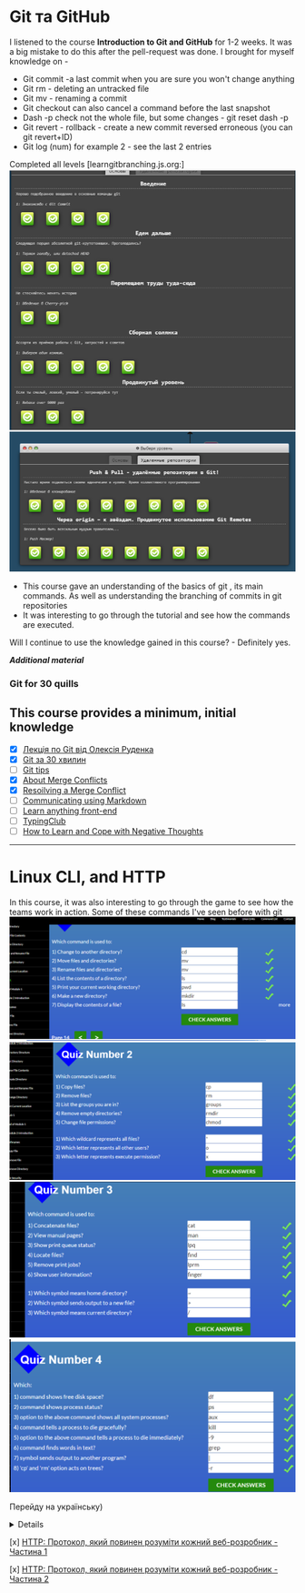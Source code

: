 # Git та GitHub

I listened to the course **Introduction to Git and GitHub** for 1-2 weeks. It was a big mistake to do this after the pell-request was done. I brought for myself knowledge on -
* Git commit -a last commit when you are sure you won't change anything
* Git rm - deleting an untracked file
* Git mv - renaming a commit
* Git checkout can also cancel a command before the last snapshot
* Dash -p check not the whole file, but some changes - git reset dash -p
* Git revert - rollback - create a new commit reversed erroneous (you can git revert+ID)
* Git log (num) for example 2 - see the last 2 entries

Completed all levels [learngitbranching.js.org:]
![ScreenShot](/task_git_github/basicgit.png)
![ScreenShot](/task_git_github/remote%20repo.png)

* This course gave an understanding of the basics of git , its main commands. As well as understanding the branching of commits in git repositories
* It was interesting to go through the tutorial and see how the commands are executed.

Will I continue to use the knowledge gained in this course? - Definitely yes.

***Additional material***


### Git for 30 quills

This course provides a minimum, initial knowledge
------------------------------------------------------------------------

- [x] [Лекція по Git від Олексія Руденка](https://www.youtube.com/playlist?list=PLS8sEUxbfFY9MnPIFPTNlaS5xX7P5Ge-5)
- [x] [Git за 30 хвилин](https://codeguida.com/post/453)
- [ ]  [Git tips ](https://www.webfx.com/blog/web-design/git-tips/)
- [X] [About Merge Conflicts](https://docs.github.com/en/pull-requests/collaborating-with-pull-requests/addressing-merge-conflicts/about-merge-conflicts)
- [x] [Resoilving a Merge Conflict](https://docs.github.com/en/pull-requests/collaborating-with-pull-requests/addressing-merge-conflicts/resolving-a-merge-conflict-using-the-command-line)
- [ ] [Communicating using Markdown](https://lab.github.com/githubtraining/communicating-using-markdown)
- [ ] [Learn anything front-end](https://learn-anything.xyz/web-development/front-end)
- [ ] [TypingClub ](https://www.typingclub.com/)
- [ ] [How to Learn and Cope with Negative Thoughts](https://guides.hexlet.io/learning/)

________________________________________________________________________


# Linux CLI, and HTTP


In this course, it was also interesting to go through the game to see how the teams work in action. Some of these commands I've seen before with git
![ScreenShot](/task_linux_cli/quiz1.png)
![ScreenShot](/task_linux_cli/quiz2.png)
![ScreenShot](/task_linux_cli/quiz3.png)
![ScreenShot](/task_linux_cli/quiz4.png)

Перейду на українську) 
<details><sumary>Для себе визначила кілька необхідних команд</sumary>
- *pwd* щоб дізнатися шлях до поточного робочого каталогу;
- *Cd* Для навігації за файлами та каталогами вимагається або повний шлях, або ім'я каталогу, залежно від поточного робочого каталогу, в якому ви знаходитесь. cd .. (з двома точками), щоб переміститися на один каталог вгору
* cd, щоб перейти прямо в домашню папку
* cd- (з дефісом), щоб перейти до попереднього каталогу;
- *Ls* Команда ls використовується для перегляду вмісту каталогу. За замовчуванням ця команда відобразить вміст вашого поточного робочого каталогу. ls -R також виведе список усіх файлів у підкаталогах
* ls -a покаже приховані файли
* ls -al виведе список файлів і каталогів з детальною інформацією, такий як дозволи, розмір, власник і т. д. якщо ви хочете переглянути вміст інших каталогів, введіть ls, а потім шлях до каталогу. Наприклад, введіть ls /home/username/Documents для перегляду вмісту в Documents.
- *cat* скорочення від concatenate) - одна з найбільш часто використовуваних команд в Linux. Використовується для виведення вмісту файлу командного рядка (sdout). Щоб запустити цю команду, введіть cat, а потім ім'я файлу та його розширення. Наприклад: cat file.txt. Ось інші варіанти використання команди Linux cat:
* cat> filename створює новий файл
* cat filename1 filename2>filename3 об'єднує два файли (1 і 2) і збереже їх вміст у новому файлі (3)
 Щоб перетворити файл у верхній або нижній регістр, cat filename | a-z A-Z >output.txt;
- *Cp* використовуйте команду cp для копіювання файлів з поточного каталогу в інший каталог. Наприклад, команда cp scenery.jpg/home/username/Pictures створить копію scenery.jpg (з вашого поточного каталогу) в каталог Pictures.
- *mv* Основне призначення команди mv — переміщення файлів, хоча її також можна використовувати для їх перейменування.
Аргументи в mv схожі на аргументи команди cp. Вам потрібно ввести mv, ім'я файлу та каталог призначення. Наприклад: mv file.txt/home/username/Documents.
Команда Linux для перейменування файлів виглядатиме так: mv starojeimia.ext novojeimia.ext.
- *mkdir* Використовуйте команду mkdir, щоб створити новий каталог. Якщо ви введете mkdir Music, команда створить каталог з ім'ям Music.
Додаткові команди mkdir:
* Щоб створити новий каталог усередині іншого каталогу, використовуйте цю базову команду Linux mkdir Music/Newfile;
* Використовуйте опцію p (parents), щоб створити каталог між двома існуючими каталогами. Наприклад, mkdir -p Music/2020/Newfile створить новий файл «2020».
- *Rmdir* Якщо потрібно видалити каталог, використовуйте команду rmdir. Однак rmdir дозволяє видаляти лише порожні директорії.
- *Rm* Команда rm використовується для видалення файлів. Якщо ви хочете видалити каталог з усім його вмістом, в якості альтернативи rmdir використовуйте rm з опцією -r.
Примітка: Будьте дуже обережні з цією командою і завжди перевіряйте, в якому каталозі ви знаходитесь. Вона видаляє все, і її неможливо скасувати.
- *Touch* - Команда touch дозволяє створити новий порожній файл через командний рядок Linux. Як приклад введіть touch /home/username/Documents/Web.html, щоб створити файл HTML с назвою Web в каталозі Documents.
- *Locate* Використовуйте цю команду, щоб знайти потрібний вам файл. Вона працює як команда пошуку у Windows. Більше того, аргументу -i зробить команду нечутливою до регістру, завдяки чому ви зможете шукати файли, навіть якщо ви не пам'ятаєте їх точні назви;
- *find* Подібно до команди locate, find також виконує пошук файлів і каталогів. Різниця в тому, що команда find використовується для пошуку файлів у поточному каталозі.
Наприклад, команда find/home/-name notes.txt буде шукати файл з ім'ям notes.txt в домашньому каталозі та його підкаталогах.
Інші варіанти використання команди Linux find:
* Для пошуку файлів у поточному каталозі використовуйте find . -name notes.txt
* Для пошуку каталогів використовуйте / -type d -name notes. txt4
- *Grep* Ще одна базова команда Linux, яка, безсумнівно, стане в нагоді для повсякденного використання grep. З її допомогою здійснюється пошук по всьому тексту у поточному файлі.
Наприклад, grep ubuntu notepad.txt буде шукати слово ubuntu у файлі notepad. Рядки, що містять слово, що шукається, будуть відображатися повністю
- *Df* Використовуйте команду df, щоб отримати звіт про використання дискового простору в системі у відсотках та кілобайтах. Якщо ви бажаєте переглянути звіт у мегабайтах, введіть df -m.
- *Head* Команда head використовується для перегляду перших рядків будь-якого текстового файлу. За промовчанням вона покаже перші десять рядків, але ви можете змінити це число. Наприклад, якщо ви хочете показувати лише перші п'ять рядків, введіть head -n 5 filename.ext.
- *Diff* Будучи скороченням від англійського слова difference (різниця), команда diff порівняє вміст двох файлів рядково. Після аналізу файлів буде виведено рядки, які не збігаються. Програмісти часто використовують цю команду, коли потрібно внести зміни до програми, не переписуючи весь вихідний код.
Найпростіша форма цієї команди - diff file1.ext file2.ext.
- *chmod* ще одна команда Linux, яка використовується для зміни дозволів на читання, запис та виконання файлів та каталогів.
- *Jobs* Команда jobs  відображає всі поточні завдання разом з їхніми статусами. Завдання — це процес, запущений у фоновому режимі.
- *kill* Якщо у вас є програма, що не відповідає, ви можете завершити її вручну, використовуючи команду kill. Команда відправить певний сигнал додатку, що неправильно працює, і дасть йому команду припинити роботу.
- *Wget* Командний рядок Linux дуже корисний — ви навіть можете завантажувати файли з інтернету. Зробити це можна за допомогою команди wget. Для цього просто введіть wget і посилання для скачування.
- *History* Регулярно користуючись Linux, ви помітите, що запускаєте сотні команд щодня. Команда history дозволяє переглянути команди, які ви вводили раніше.
- *man* Невпевнені у функціях деяких команд Linux? Не турбуйтеся, ви можете легко навчитися використовувати їх прямо з оболонки Linux за допомогою команди man. Наприклад, man tail покаже інструкцію до команди tail.
- *zip, unzip* Використовуйте команду zip для стиснення ваших файлів у zip-архів, а команду unzip для вилучення zip-файлів із zip-архіву
- *Hostname* Якщо ви хочете дізнатися ім'я вашого хоста/мережі, просто введіть hostname. Додавання -I в кінці виведе IP-адресу вашої мережі.
                     ______________________________________________________________
                                       **Бонусні поради**
    Використовуйте *clear* для очищення терміналу, якщо він перевантажений попередніми командами.
Спробуйте кнопку *TAB* для автозаповнення того, що ви друкуєте. Наприклад, якщо вам потрібно набрати Documents, почніть вводити команду (наприклад, CD Docu, потім натисніть клавішу Tab), і термінал заповнить все інше, показуючи вам повну фразу CD Documents.
Комбінації клавіш *Ctrl+C і Ctrl+Z* використовуються для зупинки будь-якої команди, яка працює в даний момент. *Ctrl+C* зупиняє програму, а *Ctrl+Z* — ставить на паузу.                                   
  Якщо ви випадково заморозили термінал, натиснувши *Ctrl+S*, просто скасуйте це за допомогою комбінації *Ctrl+Q.*
*Ctrl+A* переміщає вас на початок рядка, а *Ctrl+E* — на кінець.
Ви можете запустити кілька команд в одній команді, використовуючи ";", щоб відокремити їх. Наприклад Command1; Command2; Command3. Або&&, якщо ви хочете, щоб наступна команда запускалася тільки тоді, коли попередня буде успішною. </details>

 [x] [HTTP: Протокол, який повинен розуміти кожний веб-розробник - Частина 1](https://code.tutsplus.com/uk/tutorials/http-the-protocol-every-web-developer-must-know-part-2--net-31155)

 [x] [HTTP: Протокол, який повинен розуміти кожний веб-розробник - Частина 2](https://code.tutsplus.com/uk/tutorials/http-the-protocol-every-web-developer-must-know-part-2--net-31155)
